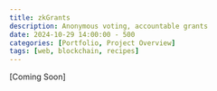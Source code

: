 ```yaml
---
title: zkGrants
description: Anonymous voting, accountable grants
date: 2024-10-29 14:00:00 - 500
categories: [Portfolio, Project Overview]
tags: [web, blockchain, recipes]
---
```


[Coming Soon]